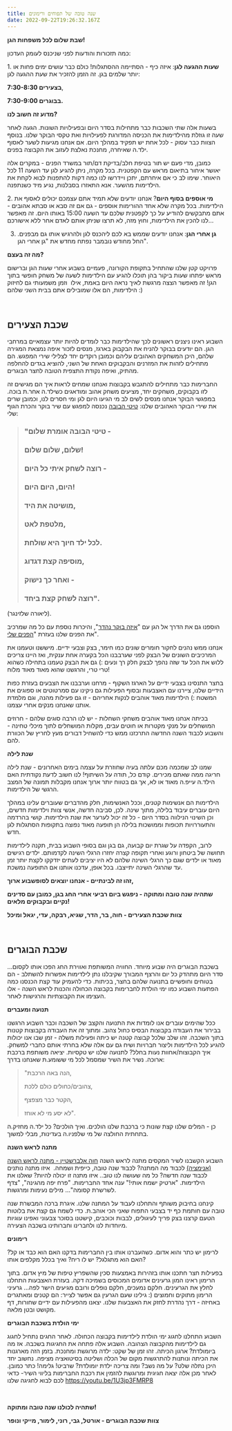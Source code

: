 ```yaml
---
title: שנה טובה של תפוחים ורימונים
date: 2022-09-22T19:26:32.167Z
---
```

**שבת שלום לכל משפחות הגן!**

כמה תזכורות והודעות לפני שניכנס לעומק העדכון:

1. **שעות ההגעה לגן**: איזה כיף - הסתיימה ההסתגלות! כולם כבר עושים ימים פחות או יותר שלמים בגן. זה הזמן להזכיר את שעת ההגעה לגן:

**בצעירים 7:30-8:30**,

**בבוגרים 7:30-9:00.**

**מדוע זה חשוב לנו?**

בשעות אלה שתי השכבות כבר מתחילות בסדר היום ובפעילויות השונות. הגעה לאחר שעה זו גוזלת מהילדימות את הכניסה המדורגת לפעילויות ואת טקסי הבוקר שלנו. בנוסף הצוות כבר עסוק - לכל אחת יש תפקיד במהלך היום. אם אנחנו מגיעות לשער לאסוף ילד.ה שאיחרה, מחנכת נאלצת לעזוב את הקבוצה בפנים.

כמובן, מדי פעם יש תור בטיפת חלב/בדיקת דם/תור במשרד הפנים - במקרים אלה יאושר איחור בתיאום מראש עם הקפטנית. בכל מקרה, ניתן להגיע לגן עד השעה 11 לכל היאוחר. שימו לב כי אם איחרתם, יתכן ויידרשו לנו כמה דקות להתפנות לבוא לקחת את הילדימות מהשער. אנא התאזרו בסבלנות, נגיע מיד כשנתפנה. 

2. **מי אוספים בסוף היום**? אנחנו יודעים שלא תמיד אתם עצמכם יכולים לאסוף את הילדימות. בכל מקרה שלא אחד ההורימות אוספים - גם אם זה סבא או סבתא אהובים - אתם מתבקשים להודיע על כך לקפטנית שלכם עד השעה 15:00 באותו היום. זה מאפשר לנו להכין את הילדימות, וחוץ מזה, לא תרצו שניתן אותם לאדם אחר ללא אישורכם…

3. **גן אחרי הגן**: אנחנו יודעים שממש בא לכם ליהכנס לגן ולהרגיש אותו גם מבפנים. החל מחודש נובמבר נפתח מחדש את "גן אחרי הגן".

**מה זה בעצם?**

פרויקט קטן שלנו שהתחיל בתקופת הקורונה, פעמיים בשבוע אחרי שעות הגן וברישום מראש יפתחו שעות ביקור בהן תוכלו להגיע עם הילדימות לשעה של משחק חופשי בתוך הגן! זה מאפשר הצצה מרגשת לאיך נראה היום באמת, אילו  וזמן משמעותי גם לחיזוק הילדימות, הם אלו שמובילים אתם בבית השני שלהם :) 

 

## **שכבת הצעירים**

השבוע ראינו ניצנים ראשונים לכך שהילדימות כבר לומדים להיות יותר עצמאיים במרחבי הגן. הם יודעים בבוקר להניח את הבקבוק בארגז, מנסים לזכור איפה נמצאת המגירה שלהם, היכן המשחקים האהובים עליהם וכמובן רוקדים יחד לצלילי שירי המפגש. הם מתחילים לזהות את המזרנים והבקבוקים האחת של השני, להוציא בגדים להחלפה מהתיק, ואיפה נקודת התצפית הטובה לחצר הבוגרים.

החברימות כבר מתחילים להתגבש בקבוצות ואנחנו שמחים לראות איך הם מגישים זה לזו בקבוקים, משחקים יחד, מציעים משחק אהוב ומודאגים כשילד.ה אחר.ת בוכה. במפגשי הבוקר אנחנו מנסים לשים לב מי הגיעו היום לגן ומי חסרים לנו, וכמובן שרים את שירי הבוקר האהובים שלנו: [טיטי הבובה](https://www.youtube.com/watch?v=EDTwpgJkW8Q) נכנסה למפגש עם שיר בוקר והכרת הגוף שלי:

> ### "טיטי הבובה אומרת שלום -
>
> ### שלום, שלום שלום!
>
> ### רוצה לשחק איתי כל היום - 
>
> ### היום, היום היום!
>
> ### מושיטה את היד,
>
> ### מלטפת לאט,
>
> ### לכל ילד חיוך היא שולחת.
>
> ### מוסיפה קצת דגדוג,
>
> ### ואחר כך נישוק -
>
> ### רוצה לשחק קצת ביחד".

(ליאורה שלזינגר).

הוספנו גם את הדרך אל הגן עם "[איזה בוקר נהדר](https://www.youtube.com/watch?v=-7sRSc29WaQ)", והיכרות נוספת עם כל מה שמרכיב את הפנים שלנו בעזרת "[הפנים שלי](https://www.youtube.com/watch?v=Q6heSiMYiqg)".

אנחנו ממש נהנים לחקור חומרים שונים כמו חימר, בצק וצבעי ידיים. מיששנו וטעמנו את המרכיבים השונים של הבצק לפני שערבבנו הכל בקערה אחת ענקית, ואז היינו צריכים ללוש את הכל עד שזה נהפך לבצק חלק רך ונעים :) גם את הבצק טעמנו בתחילה כשהוא טרי טרי, והרגשנו שהוא מאוד מאוד מלוח!

בחצר התנסינו בצבעי ידיים על הארגז השקוף - מרחנו וערבבנו את הצבעים בעזרת כפות הידיים שלנו, ציירנו עם האצבעות ובסוף הפעילות גם ניקינו עם סמרטוטים או ספוגים את המשטח :) הילדימות מאוד אוהבים לנקות אחריהם - זו גם פעילות מהנה, וגם מלמדת אותנו שאנחנו מנקים אחרי עצמנו. 

בכיתה אנחנו מאוד אוהבים משחקי השחלות - יש לנו הרבה סוגים שלהם - חרוזים המושחלים על מנקי מקטרות או חוטים עבים, מקלות המושחלים לתוך מיכלי טחינה - והשבוע לכבוד השנה החדשה התרכזנו ממש כדי להשחיל דבורים מעץ לחריץ של הכוורת להם.

**שנת לילה**

שמנו לב שמכמה מכם עלתה בעיה שחוזרת על עצמה בימים האחרונים - שנת לילה חריגה ממה שאתם מכירים. קודם כל, תודה על השיתוף! לנו חשוב לדעת נקודתית האם הילד.ה עייפ.ה מאוד או לא, אך גם בטווח יותר ארוך אנחנו מקבלות תמונה של המצב הרגשי של הילדימות.

הילדימות הם אנשימות קטנים, וככל האנשימות, חלק מהדברים שעוברים עלינו במהלך היום עוברים עיבוד בלילה, מתוך שינה. לכן, סביבה חדשה, אנשי צוות וילדימות חדשים, וכן השינוי הנילווה בסדר היום - כל זה יכול לערער את שנת הילדימות. קושי בהרדמה והתעוררויות תכופות וממושכות בלילה הן תופעה מאוד נפוצה בתקופות הסתגלות לגן חדש.

לרוב, הקפדה על שגרת יום קבועה, גם בגן וגם בסופי השבוע בבית, תקנה לילדימות תחושה של ביטחון ורוגע ואחרי תקופה קצרה יחזרו הרגלי השינה לקדמותם. ילדים רגישים מאוד או ילדים שגם כך הרגלי השינה שלהם לא היו יציבים לעתים יזדקקו לקצת יותר זמן עד שהרגלי השינה יתייצבו. בכל אופן, עדכנו אותנו אם התופעה נמשכת.

**זהו זה לבינתיים - אנחנו יוצאים לסופשבוע ארוך,**

**שתהיה שנה טובה ומתוקה - ניפגש ביום רביעי אחרי החג בגן, כמובן עם סדינים נקיים ובקבוקים מלאים!**

**צוות שכבת הצעירים - חוה, בר, הדר, שגיא, רבקה, עדי, יגאל ומיכל**

 

## **שכבת הבוגרים**

בשכבת הבוגרים היה שבוע מיוחד. החוויה המשותפת ואווירת החג הפכו אותו לקסום… סדר היום מתהדק כל יום והרצף המבורך שקיבלנו נתן לילדימות אפשרות להשתלב - הם בטוחים וחופשיים בתנועה שלהם בחצר, בכיתות. כדי להעמיק עוד קצת הכנסנו כמה הפתעות השבוע כמו ימי הולדת לחברימות בקבוצה הכחולה והכנות לראש השנה - אלו העצימו את הקבוצתיות והרגישות לאחר.

**תנועה ומעברים**

ככל שהימים עוברים אנו לומדות את התנועה והקצב של השכבה וכבר השבוע הרגשנו בבירור את העבודה בקבוצות הבסיס כחול צהוב. ומתוך זה את העבודה בקבוצות קטנות בתוך השכבה. זהו שלב שלכל קבוצה קטנה יש כיתה ופעילות משלה - זמן שבו אנו יכולות להגיע לכל הילדימות וליצור חברויות ושיח גם עם אלה שלא בחרתי אותם כחברי למשחק. איך הקבוצות/אחוות נעות בחלל? לתנועה שלנו יש טקסיות. יציאה משותפת ברכבת ארוכה. נשיר את השיר שמסמל לכל מי ששומע.ת שאנחנו בדרך:

> "הנה באה הרכבת,
>
> צהובים/כחולים כולם ללכת,
>
> הקטר כבר מצפצף,
>
> לא יסע מי לא אוחז".

כן - המלים שלנו קצת שונות כי ברכבת שלנו הולכים. ואיך הולכים? כל ילד.ה מחזיק.ה בתחתית החולצה של מי שלפניו.ה בעדינות, מבלי למשוך.

**מתנה לראש השנה**

השבוע הקשבנו לשיר המקסים מתנה לראש השנה [חוה אלברשטיין - מתנה לראש השנה (אנימציה)](https://youtu.be/YrgUezYIbQw) לכבוד מה המתנה? לכבוד שנה טובה, כייפית ושמחה.  איזו מתנה נותנים לכבוד שנה חדשה? כל מה שעושה לנו טוב.. איזו מתנה זו יכולה להיות? שאלנו את הילדימות. "ארטיק ישמח אותי!" ענה אחד החברימות. "פרח יפה מהגינה", "צדף לשרשרת קסומה"… מילים נעימות ומרגשות.

קינחנו בחיבוק משותף והתחלנו לעבוד על המתנה שלנו. איגרת ברכה המבשרת שנה טובה עם חותמת כף יד בצבעי התפוח שאני הכי אוהב.ת. כדי לשמח גם קצת את בלוטות הטעם קרצנו בצק פריך לעיגולים, לבבות וכוכבים, קישטנו בסוכר צבעוני ואפינו עוגיות מיוחדות לנו ולחברינו וחברותינו בשכבה הצעירה.

**רימונים**

לרימון יש כתר והוא אדום. כשהעברנו אותו בין החברימות בדקנו האם הוא כבד או קל? האם הוא מתגלגל? יש לו ריח? ואיך בכלל מקלפים אותו? 

בפעילות חצר חתכנו אותו בזהירות באמצעות סכין שהשפריץ טיפות של מיץ אדום. בתוך הרימון ראינו המון גרעינים אדומים המכוסים בשמיכה דקה. בעזרת האצבעות התחלנו לחלץ את הגרעינים. חלקם נמעכים, חלקם נופלים ורובם מגיעים הישר לפה… גרעיני הרימון מתוקים וחמוצים (: גילינו שעם הגרעין גם אפשר לצייר: הם קטנים ומאתגרים באחיזה - דרך נהדרת לחזק את האצבעות שלנו. יצאנו מהפעילות עם ידיים שחורות, דף מקושט ובטן מלאה.

**ימי הולדת בשכבת הבוגרים**

השבוע התחלנו לחגוג ימי הולדת לילדימות בקבוצה הכחולה. לאחר החגים נתחיל לחגוג גם לילדימות מהקבוצה הצהובה. השבוע אלה פתחה את החגיגות בשכבה. אז מה ביומולדת? ארגון הכיתה. זהו זמן של שקט: ילדה מרוגשת ומחנכת. בזמן הזה מארגנות את הכיתה ונותנות להתרגשות מקום של הכלה ושליטה בסיטואציה מציפה. נחשוב יחד היכן נתלה שלט? על מה נשב? ומה צריכה ילדת יומולדת? שרביט! גלימה! כתר כמובן. לאחר מכן אלה יצאה חגיגית ומרוגשת להזמין את רכבת החברימות בליווי השיר- כדאי לכם לבוא לחגיגה שלנו <https://youtu.be/1U3jp3FMRP8>

 

**שתהיה לכולנו שנה טובה ומתוקה!**

**צוות שכבת הבוגרים - אורטל, גבי, רוני, לימור, מייקי ונופר**